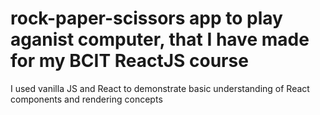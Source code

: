 # rock-paper-scissors app to play aganist computer, that I have made for my BCIT ReactJS course
I used vanilla JS and React to demonstrate basic understanding of React components and rendering concepts
